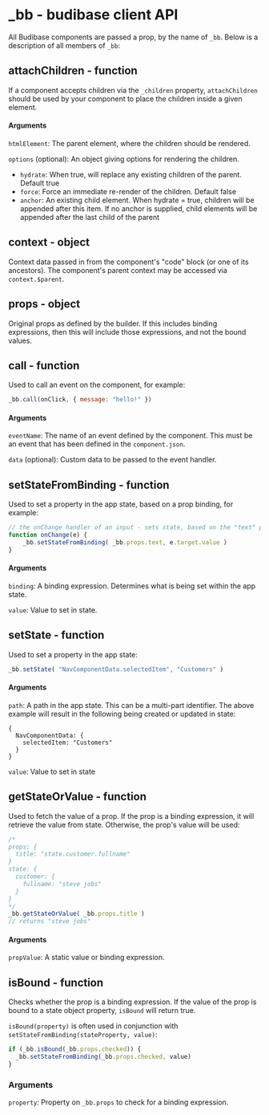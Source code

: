 # \_bb - budibase client API

All Budibase components are passed a prop, by the name of `_bb`. Below is a description of all members of `_bb`:

## attachChildren - function

If a component accepts children via the `_children` property, `attachChildren` should be used by your component to place the children inside a given element.

#### Arguments

`htmlElement`: The parent element, where the children should be rendered.

`options` \(optional\): An object giving options for rendering the children.

* `hydrate`: When true, will replace any existing children of the parent. Default true
* `force`: Force an immediate re-render of the children. Default false 
* `anchor`: An existing child element. When hydrate = true, children will be appended after this item. If no anchor is supplied, child elements will be appended after the last child of the parent

## context - object

Context data passed in from the component's "code" block \(or one of its ancestors\). The component's parent context may be accessed via `context.$parent`.

## props - object

Original props as defined by the builder. If this includes binding expressions, then this will include those expressions, and not the bound values.

## call - function

Used to call an event on the component, for example:

```javascript
_bb.call(onClick, { message: "hello!" })
```

#### Arguments

`eventName`: The name of an event defined by the component. This must be an event that has been defined in the `component.json`.

`data` \(optional\): Custom data to be passed to the event handler.

## setStateFromBinding - function

Used to set a property in the app state, based on a prop binding, for example:

```javascript
// the onChange handler of an input - sets state, based on the "text" prop
function onChange(e) {
    _bb.setStateFromBinding( _bb.props.text, e.target.value )
}
```

#### Arguments

`binding`: A binding expression. Determines what is being set within the app state.

`value`: Value to set in state.

## setState - function

Used to set a property in the app state:

```javascript
_bb.setState( "NavComponentData.selectedItem", "Customers" )
```

#### Arguments

`path`: A path in the app state. This can be a multi-part identifier. The above example will result in the following being created or updated in state:

```text
{
  NavComponentData: {
    selectedItem: "Customers"
  }
}
```

`value`: Value to set in state

## getStateOrValue - function

Used to fetch the value of a prop. If the prop is a binding expression, it will retrieve the value from state. Otherwise, the prop's value will be used:

```javascript
/*
props: {
  title: "state.customer.fullname"
}
state: {
  customer: {
    fullname: "steve jobs"
  }
}
*/
_bb.getStateOrValue( _bb.props.title )
// returns "steve jobs"
```

#### Arguments

`propValue`: A static value or binding expression.

## isBound - function

Checks whether the prop is a binding expression. If the value of the prop is bound to a state object property, `isBound` will return true.

`isBound(property)` is often used in conjunction with `setStateFromBinding(stateProperty, value)`:

```javascript
if (_bb.isBound(_bb.props.checked)) {
  _bb.setStateFromBinding(_bb.props.checked, value)
}
```

### Arguments

`property`: Property on `_bb.props` to check for a binding expression.

